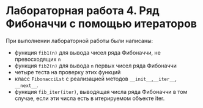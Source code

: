 # Лабораторная работа 4. Ряд Фибоначчи с помощью итераторов

При выполнении лабораторной работы были написаны:
* функция `fib1(n)` для вывода чисел ряда Фибоначчи, не превосходящих `n`
* функция `fib2(n)` для вывода `n` первых чисел ряда Фибоначчи
* четыре теста на проверку этих функций
* класс `FibonacciLst` с реализацией методов `__init__`,`__iter__`, `__next__`.
* функция `fib_iter(iter)`, выводящая числа ряда Фибоначчи в том случае, если эти числа есть в итерируемом объекте iter.
